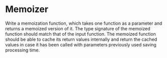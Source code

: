 # Memoizer

Write a memoization function, which takes one function as a parameter and returns a memoized version of it. 
The type signature of the memoized function should match that of the input function. 
The memoized function should be able to cache its return values internally and return the cached values in case it has been called with parameters previously used saving processing time.